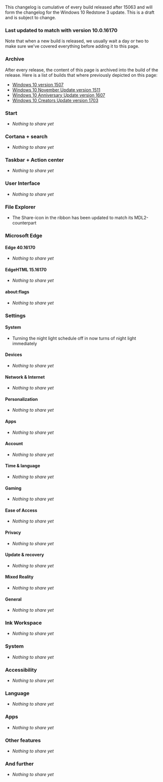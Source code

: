 This changelog is cumulative of every build released after 15063 and will form the changelog for the Windows 10 Redstone 3 update. This is a draft and is subject to change.

### Last updated to match with version 10.0.16170
Note that when a new build is released, we usually wait a day or two to make sure we've covered everything before adding it to this page.

### Archive
After every release, the content of this page is archived into the build of the release. Here is a list of builds that where previously depicted on this page:

- [Windows 10 version 1507](http://changewindows.org/build/10240/pc)
- [Windows 10 November Update version 1511](http://changewindows.org/build/10586/pc)
- [Windows 10 Anniversary Update version 1607](http://changewindows.org/build/14393/pc)
- [Windows 10 Creators Update version 1703](http://changewindows.org/build/14393/pc)

### Start
- _Nothing to share yet_

### Cortana + search
- _Nothing to share yet_

### Taskbar + Action center
- _Nothing to share yet_

### User Interface
- _Nothing to share yet_

### File Explorer
- The Share-icon in the ribbon has been updated to match its MDL2-counterpart

### Microsoft Edge
#### Edge 40.16170
- _Nothing to share yet_

#### EdgeHTML 15.16170
- _Nothing to share yet_

#### about:flags
- _Nothing to share yet_

### Settings
#### System
- Turning the night light schedule off in now turns of night light immediately

#### Devices
- _Nothing to share yet_

#### Network & Internet
- _Nothing to share yet_

#### Personalization
- _Nothing to share yet_

#### Apps
- _Nothing to share yet_

#### Account
- _Nothing to share yet_

#### Time & language
- _Nothing to share yet_

#### Gaming
- _Nothing to share yet_

#### Ease of Access
- _Nothing to share yet_

#### Privacy
- _Nothing to share yet_

#### Update & recovery
- _Nothing to share yet_

#### Mixed Reality
- _Nothing to share yet_

#### General
- _Nothing to share yet_

### Ink Workspace
- _Nothing to share yet_

### System
- _Nothing to share yet_

### Accessibility
- _Nothing to share yet_

### Language
- _Nothing to share yet_

### Apps
- _Nothing to share yet_

### Other features
- _Nothing to share yet_

### And further
- _Nothing to share yet_
